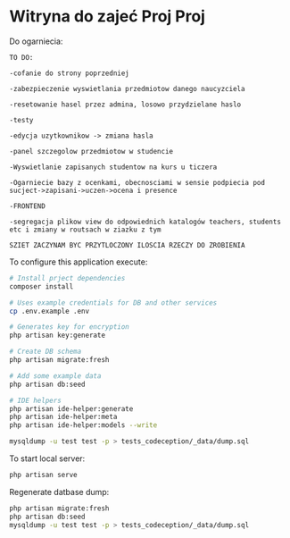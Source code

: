 # Witryna do zajeć Proj Proj

Do ogarniecia:

    TO DO:
    
    -cofanie do strony poprzedniej

    -zabezpieczenie wyswietlania przedmiotow danego naucyzciela

    -resetowanie hasel przez admina, losowo przydzielane haslo

    -testy

    -edycja uzytkownikow -> zmiana hasla
    
    -panel szczegolow przedmiotow w studencie
    
    -Wyswietlanie zapisanych studentow na kurs u ticzera
    
    -Ogarniecie bazy z ocenkami, obecnosciami w sensie podpiecia pod sucject->zapisani->uczen->ocena i presence
    
    -FRONTEND
    
    -segregacja plikow view do odpowiednich katalogów teachers, students etc i zmiany w routsach w ziazku z tym
    
    SZIET ZACZYNAM BYC PRZYTLOCZONY ILOSCIA RZECZY DO ZROBIENIA
    
    

To configure this application execute:

```bash
# Install prject dependencies
composer install

# Uses example credentials for DB and other services
cp .env.example .env

# Generates key for encryption
php artisan key:generate

# Create DB schema
php artisan migrate:fresh

# Add some example data
php artisan db:seed

# IDE helpers
php artisan ide-helper:generate
php artisan ide-helper:meta
php artisan ide-helper:models --write

mysqldump -u test test -p > tests_codeception/_data/dump.sql
```

To start local server:

```bash
php artisan serve
```
Regenerate datbase dump:

```bash
php artisan migrate:fresh
php artisan db:seed
mysqldump -u test test -p > tests_codeception/_data/dump.sql
```
